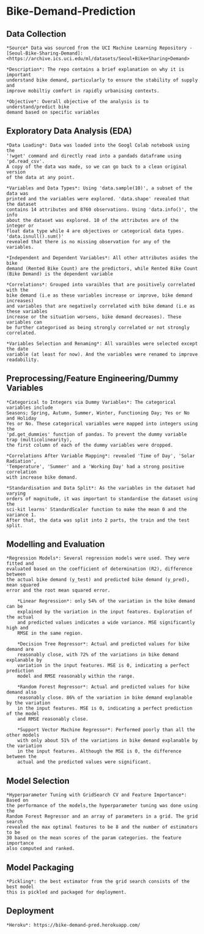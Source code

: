 # Bike-Demand-Prediction

## Data Collection

    *Source* Data was sourced from the UCI Machine Learning Repository -
    [Seoul-Bike-Sharing-Demand]:<https://archive.ics.uci.edu/ml/datasets/Seoul+Bike+Sharing+Demand>

    *Description*: The repo contains a brief explanation on why it is important
    understand bike demand, particularly to ensure the stability of supply and
    improve mobiltiy comfort in rapidly urbanising contexts.

    *Objective*: Overall objective of the analysis is to understand/predict bike
    demand based on specific variables

## Exploratory Data Analysis (EDA)

    *Data Loading*: Data was loaded into the Googl Colab notebook using the
    '!wget' command and directly read into a pandads dataframe using 'pd.read_csv'.
    A copy of the data was made, so we can go back to a clean original version 
    of the data at any point. 

    *Variables and Data Types*: Using 'data.sample(10)', a subset of the data was
    printed and the variables were explored. 'data.shape' revealed that the dataset
    contains 14 attributes and 8760 observations. Using 'data.info()', the info 
    about the dataset was explored. 10 of the attributes are of the integer or 
    float data type while 4 are objectives or categorical data types. 'data.isnull().sum()'
    revealed that there is no missing observation for any of the variables.

    *Independent and Dependent Variables*: All other attributes asides the bike
    demand (Rented Bike Count) are the predictors, while Rented Bike Count
    (Bike Demand) is the dependent variable

    *Correlations*: Grouped into varaibles that are positively correlated with the
    bike demand (i.e as these variables increase or improve, bike demand increases)
    and variables that are negatively correlated with bike demand (i.e as these variables
    increase or the situation worsens, bike demand decreases). These variables can
    be further categorised as being strongly correlated or not strongly correlated.

    *Variables Selection and Renaming*: All varaibles were selected except the date
    variable (at least for now). And the variables were renamed to improve readability.

## Preprocessing/Feature Engineering/Dummy Variables

    *Categorical to Integers via Dummy Variables*: The categorical variables include
    Seasons; Spring, Autumn, Summer, Winter, Functioning Day; Yes or No and Holiday
    Yes or No. These categorical variables were mapped into integers using the 
    'pd.get_dummies' function of pandas. To prevent the dummy variable trap (multicolinearity),
    the first column of each of the dummy variables were dropped.

    *Correlations After Variable Mapping*: revealed 'Time of Day', 'Solar Radiation',
    'Temperature', 'Summer' and a 'Working Day' had a strong positive correlation
    with increase bike demand. 

    *Standardisation and Data Split*: As the variables in the dataset had varying
    orders of magnitude, it was important to standardise the dataset using the
    sci-kit learns' StandardScaler function to make the mean 0 and the variance 1.
    After that, the data was split into 2 parts, the train and the test split.

## Modelling and Evaluation

    *Regression Models*: Several regression models were used. They were fitted and
    evaluated based on the coefficient of determination (R2), difference between
    the actual bike demand (y_test) and predicted bike demand (y_pred), mean squared
    error and the root mean squared error.

        *Linear Regression*: only 54% of the variation in the bike demand can be
        explained by the variation in the input features. Exploration of the actual
        and predicted values indicates a wide variance. MSE significantly high and
        RMSE in the same region. 

        *Decision Tree Regressor*: Actual and predicted values for bike demand are
        reasonably close, with 72% of the variations in bike demand explanable by
        variation in the input features. MSE is 0, indicating a perfect prediction
        model and RMSE reasonably within the range.

        *Random Forest Regressor*: Actual and predicted values for bike demand also
        reasonably close. 86% of the variation in bike demand explanable by the variation
        in the input features. MSE is 0, indicating a perfect prediction of the model
        and RMSE reasonably close. 

        *Support Vector Machine Regressor*: Performed poorly than all the other models
        with only about 51% of the variations in bike demand explanable by the variation
        in the input features. Although the MSE is 0, the difference between the
        actual and the predicted values were significant.

## Model Selection

    *Hyperparameter Tuning with GridSearch CV and Feature Importance*: Based on 
    the performance of the models,the hyperparameter tuning was done using the 
    Random Forest Regressor and an array of parameters in a grid. The grid search
    revealed the max optimal features to be 8 and the number of estimators to be
    30 based on the mean scores of the param categories. the feature importance
    also computed and ranked.

## Model Packaging

    *Pickling*: the best estimator from the grid search consists of the best model
    this is pickled and packaged for deployment.

## Deployment

    *Heroku*: https://bike-demand-pred.herokuapp.com/ 
